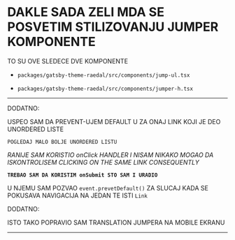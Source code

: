 # DAKLE SADA ZELI MDA SE POSVETIM STILIZOVANJU JUMPER KOMPONENTE

TO SU OVE SLEDECE DVE KOMPONENTE

- `packages/gatsby-theme-raedal/src/components/jump-ul.tsx`

- `packages/gatsby-theme-raedal/src/components/jumper-h.tsx`


***

DODATNO:

USPEO SAM DA PREVENT-UJEM DEFAULT U ZA ONAJ LINK KOJI JE DEO UNORDERED LISTE

`POGLEDAJ MALO BOLJE UNORDERED LISTU`

*RANIJE SAM KORISTIO onClick HANDLER I NISAM NIKAKO MOGAO DA ISKONTROLISEM CLICKING ON THE SAME LINK CONSEQUENTLY*

**`TREBAO SAM DA KORISTIM onSubmit STO SAM I URADIO`**

U NJEMU SAM POZVAO `event.prevetDefault()` ZA SLUCAJ KADA SE POKUSAVA NAVIGACIJA NA JEDAN TE ISTI `Link`

DODATNO:

ISTO TAKO POPRAVIO SAM TRANSLATION JUMPERA NA MOBILE EKRANU

***
